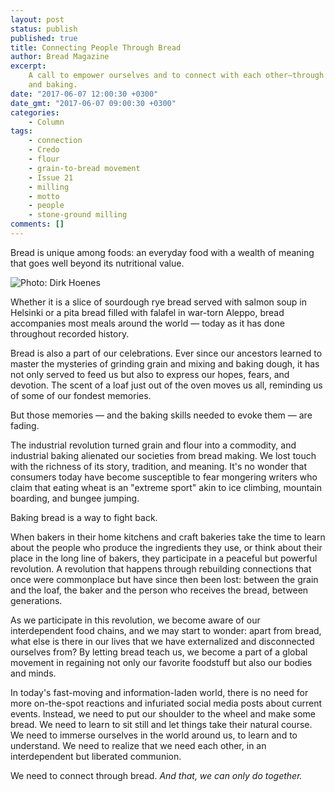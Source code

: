 ```yaml
---
layout: post
status: publish
published: true
title: Connecting People Through Bread
author: Bread Magazine
excerpt:
    A call to empower ourselves and to connect with each other—through bread
    and baking.
date: "2017-06-07 12:00:30 +0300"
date_gmt: "2017-06-07 09:00:30 +0300"
categories:
    - Column
tags:
    - connection
    - Credo
    - flour
    - grain-to-bread movement
    - Issue 21
    - milling
    - motto
    - people
    - stone-ground milling
comments: []
---
```


Bread is unique among foods: an everyday food with a wealth of meaning that goes well beyond its nutritional value.

![Photo: Dirk Hoenes](http://bread-magazine.com/wp-content/uploads/2017/05/vespers-550718-325x487.jpg)

Whether it is a slice of sourdough rye bread served with salmon soup in Helsinki or a pita bread filled with falafel in war-torn Aleppo, bread accompanies most meals around the world &mdash; today as it has done throughout recorded history.

Bread is also a part of our celebrations. Ever since our ancestors learned to master the mysteries of grinding grain and mixing and baking dough, it has not only served to feed us but also to express our hopes, fears, and devotion. The scent of a loaf just out of the oven moves us all, reminding us of some of our fondest memories.

But those memories &mdash; and the baking skills needed to evoke them &mdash; are fading.

The industrial revolution turned grain and flour into a commodity, and industrial baking alienated our societies from bread making. We lost touch with the richness of its story, tradition, and meaning. It's no wonder that consumers today have become susceptible to fear mongering writers who claim that eating wheat is an "extreme sport" akin to ice climbing, mountain boarding, and bungee jumping.

Baking bread is a way to fight back.

When bakers in their home kitchens and craft bakeries take the time to learn about the people who produce the ingredients they use, or think about their place in the long line of bakers, they participate in a peaceful but powerful revolution. A revolution that happens through rebuilding connections that once were commonplace but have since then been lost: between the grain and the loaf, the baker and the person who receives the bread, between generations.

As we participate in this revolution, we become aware of our interdependent food chains, and we may start to wonder: apart from bread, what else is there in our lives that we have externalized and disconnected ourselves from? By letting bread teach us, we become a part of a global movement in regaining not only our favorite foodstuff but also our bodies and minds.

In today's fast-moving and information-laden world, there is no need for more on-the-spot reactions and infuriated social media posts about current events. Instead, we need to put our shoulder to the wheel and make some bread. We need to learn to sit still and let things take their natural course. We need to immerse ourselves in the world around us, to learn and to understand. We need to realize that we need each other, in an interdependent but liberated communion.

We need to connect through bread. _And that, we can only do together._
